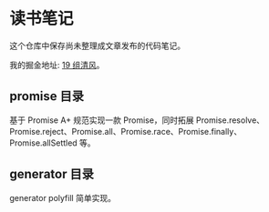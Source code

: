 # 读书笔记

这个仓库中保存尚未整理成文章发布的代码笔记。

我的掘金地址: [19 组清风](https://juejin.cn/user/307518987049112)。

## promise 目录

基于 Promise A+ 规范实现一款 Promise，同时拓展 Promise.resolve、Promise.reject、Promise.all、Promise.race、Promise.finally、Promise.allSettled 等。

## generator 目录

generator polyfill 简单实现。
